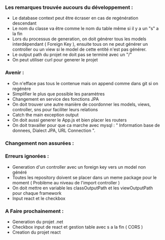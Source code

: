 ### Les remarques trouvée aucours du développement :
- Le database context peut être écraser en cas de regénération descendant
- Le nom du classe va être comme le nom du table même si il y a un "s" a la fin
- Lors du processus de generation, on doit générer tous les models interdépendant ( Foreign Key ), ensuite tous on ne peut générer un controller ou un view si le model de cette entité n'est pas générer.
- Le output path du projet ne doit pas se terminé avec un "/"
- On peut utiliser curl pour generer le projet 

### Avenir :
- On n'efface pas tous le contenue mais on append comme dans git si on regénère
- Simplifier le plus que possible les paramètres
- Changement en service des fonctions JPA
- On doit trouver une autre manière de coordonner les models, views, controller, sns pour faciliter leurs relations
- Catch the main exception output 
- On doit aussi generer le App.js et bien placer les routers
- On doit travailler pour que ca marche avec mysql : " Information base de donnees, Dialect JPA, URL Connection ".

### Changement non assurées :

### Erreurs ignorées :
- Generation d'un controller avec un foreign key vers un model non généré
- Toutes les repository doivent se placer dans un meme package pour le moment ( Problème au niveau de l'import controller )
- On doit mettre en variable les classOutputPath et les viewOutputPath pour chaque framework
- Input react et le checkbox

### A Faire prochainement :
- Generation du projet .net
- Checkbox input de react et gestion table avec s a la fin ( CORS )
- Creation du projet react
